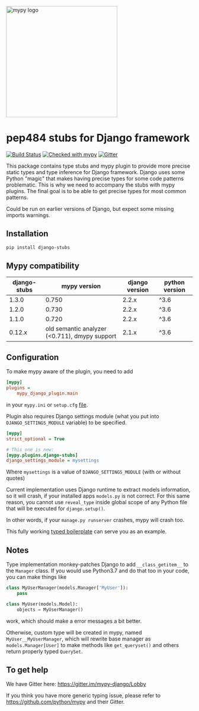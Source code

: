 <img src="http://mypy-lang.org/static/mypy_light.svg" alt="mypy logo" width="300px"/>

# pep484 stubs for Django framework

[![Build Status](https://travis-ci.com/typeddjango/django-stubs.svg?branch=master)](https://travis-ci.com/typeddjango/django-stubs)
[![Checked with mypy](http://www.mypy-lang.org/static/mypy_badge.svg)](http://mypy-lang.org/)
[![Gitter](https://badges.gitter.im/mypy-django/Lobby.svg)](https://gitter.im/mypy-django/Lobby)

This package contains type stubs and mypy plugin to provide more precise static types and type inference for Django framework. Django uses some Python "magic" that makes having precise types for some code patterns problematic. This is why we need to accompany the stubs with mypy plugins. The final goal is to be able to get precise types for most common patterns.

Could be run on earlier versions of Django, but expect some missing imports warnings.


## Installation

```bash
pip install django-stubs
```


## Mypy compatibility

| django-stubs | mypy version | django version | python version
| ------------ | ---- | ---- | ---- |
| 1.3.0 | 0.750 | 2.2.x | ^3.6
| 1.2.0 | 0.730 | 2.2.x | ^3.6
| 1.1.0 | 0.720 | 2.2.x | ^3.6
| 0.12.x | old semantic analyzer (<0.711), dmypy support | 2.1.x | ^3.6


## Configuration

To make mypy aware of the plugin, you need to add

```ini
[mypy]
plugins =
    mypy_django_plugin.main
```

in your `mypy.ini` or `setup.cfg` [file](https://mypy.readthedocs.io/en/latest/config_file.html).

Plugin also requires Django settings module (what you put into `DJANGO_SETTINGS_MODULE` variable) to be specified.

```ini
[mypy]
strict_optional = True

# This one is new:
[mypy.plugins.django-stubs]
django_settings_module = mysettings
```

Where `mysettings` is a value of `DJANGO_SETTINGS_MODULE` (with or without quotes)

Current implementation uses Django runtime to extract models information, so it will crash, if your installed apps `models.py` is not correct. For this same reason, you cannot use `reveal_type` inside global scope of any Python file that will be executed for `django.setup()`. 

In other words, if your `manage.py runserver` crashes, mypy will crash too. 

This fully working [typed boilerplate](https://github.com/wemake-services/wemake-django-template) can serve you as an example.


## Notes

Type implementation monkey-patches Django to add `__class_getitem__` to the `Manager` class. 
If you would use Python3.7 and do that too in your code, you can make things like

```python
class MyUserManager(models.Manager['MyUser']):
    pass

class MyUser(models.Model):
    objects = MyUserManager()
```

work, which should make a error messages a bit better. 

Otherwise, custom type will be created in mypy, named `MyUser__MyUserManager`, which will rewrite base manager as `models.Manager[User]` to make methods like `get_queryset()` and others return properly typed `QuerySet`. 


## To get help

We have Gitter here: <https://gitter.im/mypy-django/Lobby>

If you think you have more generic typing issue, please refer to https://github.com/python/mypy and their Gitter.
